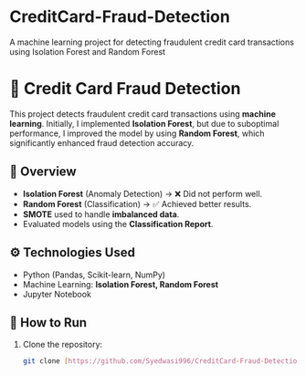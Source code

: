 # CreditCard-Fraud-Detection
A machine learning project for detecting fraudulent credit card transactions using Isolation Forest and Random Forest


# 🚀 Credit Card Fraud Detection

This project detects fraudulent credit card transactions using **machine learning**. Initially, I implemented **Isolation Forest**, but due to suboptimal performance, I improved the model by using **Random Forest**, which significantly enhanced fraud detection accuracy.

## 📌 Overview
- **Isolation Forest** (Anomaly Detection) → ❌ Did not perform well.
- **Random Forest** (Classification) → ✅ Achieved better results.
- **SMOTE** used to handle **imbalanced data**.
- Evaluated models using the **Classification Report**.

## ⚙️ Technologies Used
- Python (Pandas, Scikit-learn, NumPy)
- Machine Learning: **Isolation Forest, Random Forest**
- Jupyter Notebook

## 🚀 How to Run
1. Clone the repository:
   ```sh
   git clone [https://github.com/Syedwasi996/CreditCard-Fraud-Detection.git](https://github.com/Syedwasi996/CreditCard-Fraud-Detection.git)
